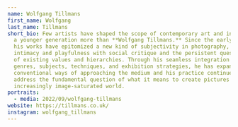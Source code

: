 ```yaml
---
name: Wolfgang Tillmans
first_name: Wolfgang
last_name: Tillmans
short_bio: Few artists have shaped the scope of contemporary art and influenced
  a younger generation more than **Wolfgang Tillmans.** Since the early 1990s,
  his works have epitomized a new kind of subjectivity in photography, pairing
  intimacy and playfulness with social critique and the persistent questioning
  of existing values and hierarchies. Through his seamless integration of
  genres, subjects, techniques, and exhibition strategies, he has expanded
  conventional ways of approaching the medium and his practice continues to
  address the fundamental question of what it means to create pictures in an
  increasingly image-saturated world.
portraits:
  - media: 2022/09/wolfgang-tillmans
website: https://tillmans.co.uk/
instagram: wolfgang_tillmans
---
```

